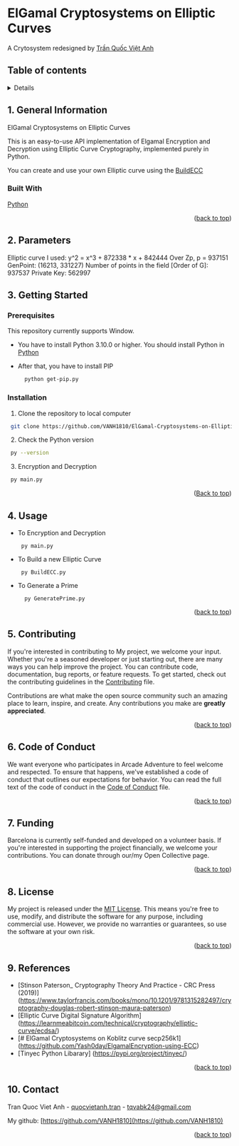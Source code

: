 # ElGamal Cryptosystems on Elliptic Curves
A Crytosystem redesigned by [Trần Quốc Việt Anh](https://github.com/VANH1810)

<!-- TABLE OF CONTENTS -->
## Table of contents

<details>
  <ol>
    <li>
      <a href="#1-general-information">General Information</a>
      <ul>
        <li><a href="#built-with">Built With</a></li>
      </ul>
    </li>
    <li><a href="#2-parameters">Parameters</a></li>
    <li>
      <a href="#3-getting-started">Getting Started</a>
      <ul>
        <li><a href="#prerequisites">Prerequisites</a></li>
        <li><a href="#installation">Installation</a></li>
      </ul>
    </li>
    <li><a href="#4-usage">Usage</a></li>
    <li><a href="#5-contributing">Contributing</a></li>
    <li><a href="#6-code-of-conduct">Code of Conduct</a></li>
    <li><a href="#7-funding">Funding</a></li>
    <li><a href="#8-license">License</a></li>
    <li><a href="#9-references">Reference</a></li>
    <li><a href="#10-contact">Contact</a></li>
  </ol>
</details>

<!-- GENAERAL INFORMATION -->
## 1. General Information

ElGamal Cryptosystems on Elliptic Curves

This is an easy-to-use API implementation of Elgamal Encryption and Decryption using Elliptic Curve Cryptography, implemented purely in Python. 

You can create and use your own Elliptic curve using the [BuildECC](https://github.com/VANH1810/ElGamal-Cryptosystems-on-Elliptic-Curves/blob/main/BuildECC.py)

### Built With

[Python](https://www.python.org/)

<p align="right">(<a href="#readme-top">back to top</a>)</p>

## 2. Parameters
Elliptic curve I used:  y^2 = x^3 + 872338 * x + 842444
Over Zp, p = 937151
GenPoint: (16213, 331227)
Number of points in the field [Order of G]: 937537
Private Key: 562997

## 3. Getting Started

### Prerequisites

This repository currently supports Window.
* You have to install Python 3.10.0 or higher. You should install Python in [Python](https://www.python.org/downloads/)

* After that, you have to install PIP
  ```bash
    python get-pip.py
    ```

### Installation
1. Clone the repository to local computer

  ```bash
   git clone https://github.com/VANH1810/ElGamal-Cryptosystems-on-Elliptic-Curves.git
  ```
2. Check the Python version
  ```bash
   py --version
  ```
3. Encryption and Decryption
  ```bash
   py main.py
  ```
<p align="right">(<a href="#readme-top">Back to top</a>)</p>

<!-- USAGE EXAMPLES -->
## 4. Usage
* To Encryption and Decryption
  ``` ssh
   py main.py
    ```
* To Build a new Elliptic Curve
  ``` ssh
   py BuildECC.py
    ```
* To Generate a Prime
  ``` ssh
    py GeneratePrime.py
    ```
<p align="right">(<a href="#readme-top">back to top</a>)</p>

<!-- CONTRIBUTING -->
## 5. Contributing

If you're interested in contributing to My project, we welcome your input. Whether you're a seasoned developer or just starting out, there are many ways you can help improve the project. You can contribute code, documentation, bug reports, or feature requests. To get started, check out the contributing guidelines in the [Contributing](CONTRIBUTING.md) file.

Contributions are what make the open source community such an amazing place to learn, inspire, and create. Any contributions you make are **greatly appreciated**.
<p align="right">(<a href="#readme-top">back to top</a>)</p>

<!-- CODE OF CONDUCT -->
## 6. Code of Conduct
We want everyone who participates in Arcade Adventure to feel welcome and respected. To ensure that happens, we've established a code of conduct that outlines our expectations for behavior. You can read the full text of the code of conduct in the [Code of Conduct](CODE_OF_CONDUCT.md) file.

<p align="right">(<a href="#readme-top">back to top</a>)</p>

<!-- FUNDING -->
## 7. Funding
Barcelona is currently self-funded and developed on a volunteer basis. If you're interested in supporting the project financially, we welcome your contributions. You can donate through our/my Open Collective page.
<p align="right">(<a href="#readme-top">back to top</a>)</p>

<!-- LICENSE -->
## 8. License
My project is released under the [MIT License](LICENSE.md). This means you're free to use, modify, and distribute the software for any purpose, including commercial use. However, we provide no warranties or guarantees, so use the software at your own risk.

<p align="right">(<a href="#readme-top">back to top</a>)</p>

<!-- REFERENCES -->
## 9. References
* [Stinson Paterson_ Cryptography Theory And Practice - CRC Press (2019)] (https://www.taylorfrancis.com/books/mono/10.1201/9781315282497/cryptography-douglas-robert-stinson-maura-paterson)
* [Elliptic Curve Digital Signature Algorithm] (https://learnmeabitcoin.com/technical/cryptography/elliptic-curve/ecdsa/)
* [# ElGamal Cryptosystems on Koblitz curve secp256k1] (https://github.com/Yash0day/ElgamalEncryption-using-ECC)
* [Tinyec Python Libarary] (https://pypi.org/project/tinyec/)

<p align="right">(<a href="#readme-top">back to top</a>)</p>

<!-- CONTACT -->
## 10. Contact

Tran Quoc Viet Anh - [quocvietanh.tran](https://www.facebook.com/quocvietanh.tran/) - tqvabk24@gmail.com

My github: [https://github.com/VANH1810](https://github.com/VANH1810)


<p align="right">(<a href="#readme-top">back to top</a>)</p>
